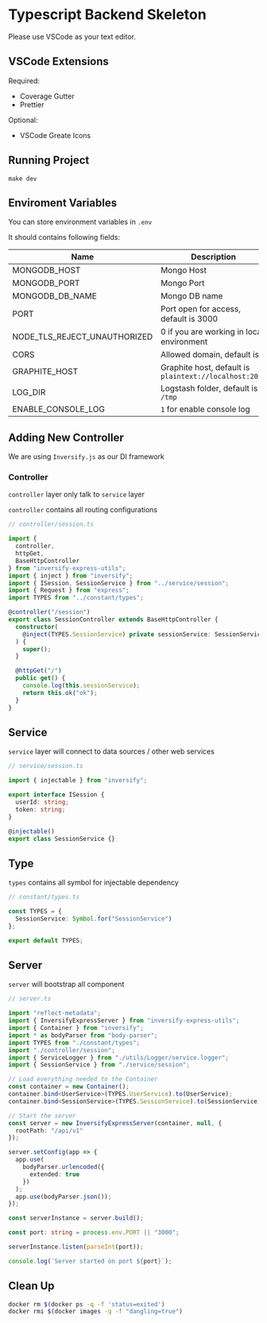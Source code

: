 # Typescript Backend Skeleton

Please use VSCode as your text editor.

## VSCode Extensions

Required:

- Coverage Gutter
- Prettier

Optional:

- VSCode Greate Icons

## Running Project

```
make dev
```

## Enviroment Variables

You can store environment variables in `.env`

It should contains following fields:

| Name                         | Description                                            |
| ---------------------------- | ------------------------------------------------------ |
| MONGODB_HOST                 | Mongo Host                                             |
| MONGODB_PORT                 | Mongo Port                                             |
| MONGODB_DB_NAME              | Mongo DB name                                          |
| PORT                         | Port open for access, default is 3000                  |
| NODE_TLS_REJECT_UNAUTHORIZED | 0 if you are working in local environment              |
| CORS                         | Allowed domain, default is `*`                         |
| GRAPHITE_HOST                | Graphite host, default is `plaintext://localhost:2003` |
| LOG_DIR                      | Logstash folder, default is `/tmp`                     |
| ENABLE_CONSOLE_LOG           | `1` for enable console log                             |

## Adding New Controller

We are using `Inversify.js` as our DI framework

### Controller

`controller` layer only talk to `service` layer

`controller` contains all routing configurations

```ts
// controller/session.ts

import {
  controller,
  httpGet,
  BaseHttpController
} from "inversify-express-utils";
import { inject } from "inversify";
import { ISession, SessionService } from "../service/session";
import { Request } from "express";
import TYPES from "../constant/types";

@controller("/session")
export class SessionController extends BaseHttpController {
  constructor(
    @inject(TYPES.SessionService) private sessionService: SessionService
  ) {
    super();
  }

  @httpGet("/")
  public get() {
    console.log(this.sessionService);
    return this.ok("ok");
  }
}
```

## Service

`service` layer will connect to data sources / other web services

```ts
// service/session.ts

import { injectable } from "inversify";

export interface ISession {
  userId: string;
  token: string;
}

@injectable()
export class SessionService {}
```

## Type

`types` contains all symbol for injectable dependency

```ts
// constant/types.ts

const TYPES = {
  SessionService: Symbol.for("SessionService")
};

export default TYPES;
```

## Server

`server` will bootstrap all component

```ts
// server.ts

import "reflect-metadata";
import { InversifyExpressServer } from "inversify-express-utils";
import { Container } from "inversify";
import * as bodyParser from "body-parser";
import TYPES from "./constant/types";
import "./controller/session";
import { ServiceLogger } from "./utils/Logger/service.logger";
import { SessionService } from "./service/session";

// Load everything needed to the Container
const container = new Container();
container.bind<UserService>(TYPES.UserService).to(UserService);
container.bind<SessionService>(TYPES.SessionService).to(SessionService);

// Start the server
const server = new InversifyExpressServer(container, null, {
  rootPath: "/api/v1"
});

server.setConfig(app => {
  app.use(
    bodyParser.urlencoded({
      extended: true
    })
  );
  app.use(bodyParser.json());
});

const serverInstance = server.build();

const port: string = process.env.PORT || "3000";

serverInstance.listen(parseInt(port));

console.log(`Server started on port ${port}`);
```

## Clean Up

```sh
docker rm $(docker ps -q -f 'status=exited')
docker rmi $(docker images -q -f "dangling=true")
```
